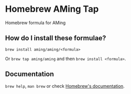 # Homebrew AMing Tap

Homebrew formula for AMing

## How do I install these formulae?

`brew install aming/aming/<formula>`

Or `brew tap aming/aming` and then `brew install <formula>`.

## Documentation

`brew help`, `man brew` or check [Homebrew's documentation](https://docs.brew.sh).
